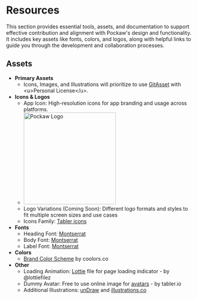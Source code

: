 # Resources

This section provides essential tools, assets, and documentation to support effective contribution and alignment with Pockaw's design and functionality. It includes key assets like fonts, colors, and logos, along with helpful links to guide you through the development and collaboration processes.

## Assets

* **Primary Assets**
    * Icons, Images, and Illustrations will prioritize to use [GitAsset](https://gitaset.co/) with \<u>Personal License\</u>.
* **Icons & Logos**
    * App Icon: High-resolution icons for app branding and usage across platforms.
    * <img src="https://github.com/agil3st/pockaw/blob/master/assets/icon/icon.jpg?raw=true" alt="Pockaw Logo" width="250" height="250">
    * Logo Variations (Coming Soon): Different logo formats and styles to fit multiple screen sizes and use cases
    * Icons Family: [Tabler icons](https://tabler.io/icons)
* **Fonts**
    * Heading Font: [Montserrat](https://fonts.google.com/specimen/Montserrat)
    * Body Font: [Montserrat](https://fonts.google.com/specimen/Montserrat)
    * Label Font: [Montserrat](https://fonts.google.com/specimen/Montserrat)
* **Colors**
    * [Brand Color Scheme](https://coolors.co/4169e1-50c878-87ceeb-ffc107-98ff98-2d2d2d-d3d3d3-fffff0) by coolors.co
* **Other**
    * Loading Animation: [Lottie](https://lottiefiles.com/free-animation/loader-yCJNGhsGuz) file for page loading indicator - by @lottiefilez
    * Dummy Avatar: Free to use online image for [avatars](https://tabler.io/avatars) - by tabler.io
    * Additional Illustrations: [unDraw](https://undraw.co/illustrations) and [illustrations.co](https://illlustrations.co/)
